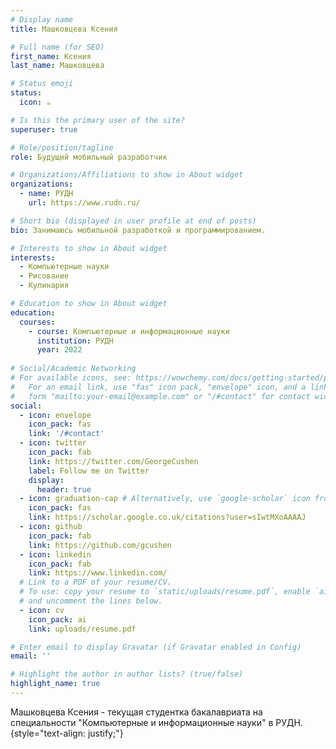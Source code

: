 ```yaml
---
# Display name
title: Машковцева Ксения

# Full name (for SEO)
first_name: Ксения
last_name: Машковцева

# Status emoji
status:
  icon: ☕️

# Is this the primary user of the site?
superuser: true

# Role/position/tagline
role: Будущий мобильный разработчик

# Organizations/Affiliations to show in About widget
organizations:
  - name: РУДН
    url: https://www.rudn.ru/

# Short bio (displayed in user profile at end of posts)
bio: Занимаюсь мобильной разработкой и программированием.

# Interests to show in About widget
interests:
  - Компьютерные науки
  - Рисование
  - Кулинария

# Education to show in About widget
education:
  courses:
    - course: Компьютерные и информационные науки
      institution: РУДН
      year: 2022
      
# Social/Academic Networking
# For available icons, see: https://wowchemy.com/docs/getting-started/page-builder/#icons
#   For an email link, use "fas" icon pack, "envelope" icon, and a link in the
#   form "mailto:your-email@example.com" or "/#contact" for contact widget.
social:
  - icon: envelope
    icon_pack: fas
    link: '/#contact'
  - icon: twitter
    icon_pack: fab
    link: https://twitter.com/GeorgeCushen
    label: Follow me on Twitter
    display:
      header: true
  - icon: graduation-cap # Alternatively, use `google-scholar` icon from `ai` icon pack
    icon_pack: fas
    link: https://scholar.google.co.uk/citations?user=sIwtMXoAAAAJ
  - icon: github
    icon_pack: fab
    link: https://github.com/gcushen
  - icon: linkedin
    icon_pack: fab
    link: https://www.linkedin.com/
  # Link to a PDF of your resume/CV.
  # To use: copy your resume to `static/uploads/resume.pdf`, enable `ai` icons in `params.yaml`,
  # and uncomment the lines below.
  - icon: cv
    icon_pack: ai
    link: uploads/resume.pdf

# Enter email to display Gravatar (if Gravatar enabled in Config)
email: ''

# Highlight the author in author lists? (true/false)
highlight_name: true
---
```


Машковцева Ксения - текущая студентка бакалавриата на специальности "Компьютерные и информационные науки" в РУДН.
{style="text-align: justify;"}
